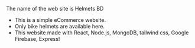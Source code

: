 The name of the web site is Helmets BD

- This is a simple eCommerce website.
- Only bike helmets are available here.
- This website made with React, Node.js, MongoDB, tailwind css, Google Firebase, Express!

